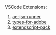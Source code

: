 VSCode Extensions:
1. [ae-jsx-runner](https://marketplace.visualstudio.com/items?itemName=zpfz.ae-jsx-runner)
2. [types-for-adobe](https://marketplace.visualstudio.com/items?itemName=il-harper.vscode-types-for-adobe)
3. [extendscript-pack](https://marketplace.visualstudio.com/items?itemName=il-harper.vscode-extendscript-pack)
